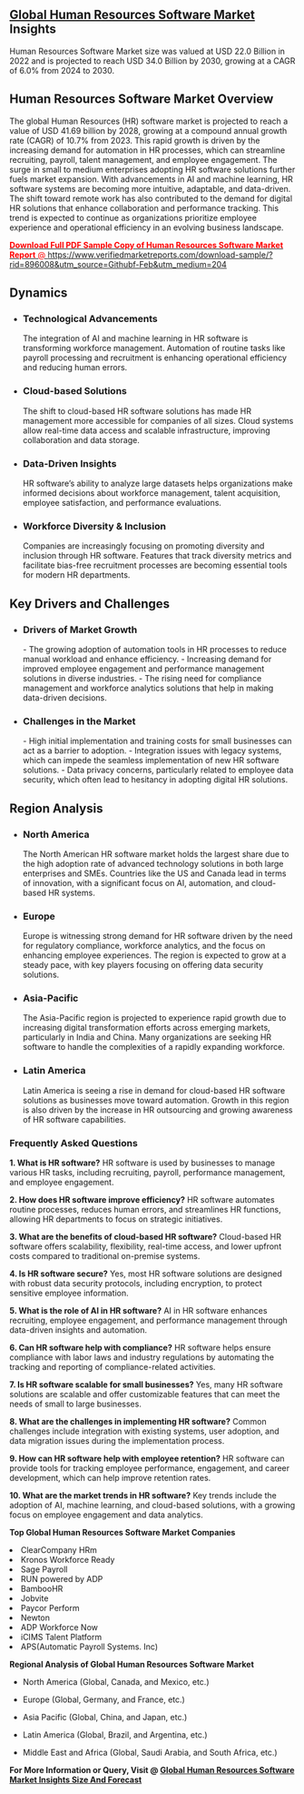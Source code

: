 <h2><a href="https://www.verifiedmarketreports.com/download-sample/?rid=896008&amp;utm_source=Githubf&amp;utm_medium=204" target="_blank">Global Human Resources Software Market</a> Insights</h2><p>Human Resources Software Market size was valued at USD 22.0 Billion in 2022 and is projected to reach USD 34.0 Billion by 2030, growing at a CAGR of 6.0% from 2024 to 2030.</p><p> <h2>Human Resources Software Market Overview</h2> <p>The global Human Resources (HR) software market is projected to reach a value of USD 41.69 billion by 2028, growing at a compound annual growth rate (CAGR) of 10.7% from 2023. This rapid growth is driven by the increasing demand for automation in HR processes, which can streamline recruiting, payroll, talent management, and employee engagement. The surge in small to medium enterprises adopting HR software solutions further fuels market expansion. With advancements in AI and machine learning, HR software systems are becoming more intuitive, adaptable, and data-driven. The shift toward remote work has also contributed to the demand for digital HR solutions that enhance collaboration and performance tracking. This trend is expected to continue as organizations prioritize employee experience and operational efficiency in an evolving business landscape.</p> <p><a href="#"><p><span class=""><span style="color: #ff0000;"><strong>Download Full PDF Sample Copy of Human Resources Software Market Report</strong> @ </span><a href="https://www.verifiedmarketreports.com/download-sample/?rid=896008&amp;utm_source=Githubf-Feb&amp;utm_medium=204" target="_blank">https://www.verifiedmarketreports.com/download-sample/?rid=896008&amp;utm_source=Githubf-Feb&amp;utm_medium=204</a></span></p></a></p> <h2>Dynamics</h2> <ul> <li><h3>Technological Advancements</h3> The integration of AI and machine learning in HR software is transforming workforce management. Automation of routine tasks like payroll processing and recruitment is enhancing operational efficiency and reducing human errors. </li> <li><h3>Cloud-based Solutions</h3> The shift to cloud-based HR software solutions has made HR management more accessible for companies of all sizes. Cloud systems allow real-time data access and scalable infrastructure, improving collaboration and data storage. </li> <li><h3>Data-Driven Insights</h3> HR software’s ability to analyze large datasets helps organizations make informed decisions about workforce management, talent acquisition, employee satisfaction, and performance evaluations. </li> <li><h3>Workforce Diversity & Inclusion</h3> Companies are increasingly focusing on promoting diversity and inclusion through HR software. Features that track diversity metrics and facilitate bias-free recruitment processes are becoming essential tools for modern HR departments. </li> </ul> <h2>Key Drivers and Challenges</h2> <ul> <li><h3>Drivers of Market Growth</h3> - The growing adoption of automation tools in HR processes to reduce manual workload and enhance efficiency. - Increasing demand for improved employee engagement and performance management solutions in diverse industries. - The rising need for compliance management and workforce analytics solutions that help in making data-driven decisions. </li> <li><h3>Challenges in the Market</h3> - High initial implementation and training costs for small businesses can act as a barrier to adoption. - Integration issues with legacy systems, which can impede the seamless implementation of new HR software solutions. - Data privacy concerns, particularly related to employee data security, which often lead to hesitancy in adopting digital HR solutions. </li> </ul> <h2>Region Analysis</h2> <ul> <li><h3>North America</h3> The North American HR software market holds the largest share due to the high adoption rate of advanced technology solutions in both large enterprises and SMEs. Countries like the US and Canada lead in terms of innovation, with a significant focus on AI, automation, and cloud-based HR systems. </li> <li><h3>Europe</h3> Europe is witnessing strong demand for HR software driven by the need for regulatory compliance, workforce analytics, and the focus on enhancing employee experiences. The region is expected to grow at a steady pace, with key players focusing on offering data security solutions. </li> <li><h3>Asia-Pacific</h3> The Asia-Pacific region is projected to experience rapid growth due to increasing digital transformation efforts across emerging markets, particularly in India and China. Many organizations are seeking HR software to handle the complexities of a rapidly expanding workforce. </li> <li><h3>Latin America</h3> Latin America is seeing a rise in demand for cloud-based HR software solutions as businesses move toward automation. Growth in this region is also driven by the increase in HR outsourcing and growing awareness of HR software capabilities. </li> </ul> <h3>Frequently Asked Questions</h3> <p><strong>1. What is HR software?</strong> HR software is used by businesses to manage various HR tasks, including recruiting, payroll, performance management, and employee engagement.</p> <p><strong>2. How does HR software improve efficiency?</strong> HR software automates routine processes, reduces human errors, and streamlines HR functions, allowing HR departments to focus on strategic initiatives.</p> <p><strong>3. What are the benefits of cloud-based HR software?</strong> Cloud-based HR software offers scalability, flexibility, real-time access, and lower upfront costs compared to traditional on-premise systems.</p> <p><strong>4. Is HR software secure?</strong> Yes, most HR software solutions are designed with robust data security protocols, including encryption, to protect sensitive employee information.</p> <p><strong>5. What is the role of AI in HR software?</strong> AI in HR software enhances recruiting, employee engagement, and performance management through data-driven insights and automation.</p> <p><strong>6. Can HR software help with compliance?</strong> HR software helps ensure compliance with labor laws and industry regulations by automating the tracking and reporting of compliance-related activities.</p> <p><strong>7. Is HR software scalable for small businesses?</strong> Yes, many HR software solutions are scalable and offer customizable features that can meet the needs of small to large businesses.</p> <p><strong>8. What are the challenges in implementing HR software?</strong> Common challenges include integration with existing systems, user adoption, and data migration issues during the implementation process.</p> <p><strong>9. How can HR software help with employee retention?</strong> HR software can provide tools for tracking employee performance, engagement, and career development, which can help improve retention rates.</p> <p><strong>10. What are the market trends in HR software?</strong> Key trends include the adoption of AI, machine learning, and cloud-based solutions, with a growing focus on employee engagement and data analytics.</p> </p><p><strong>Top Global Human Resources Software Market Companies</strong></p><div data-test-id=""><p><li>ClearCompany HRm</li><li> Kronos Workforce Ready</li><li> Sage Payroll</li><li> RUN powered by ADP</li><li> BambooHR</li><li> Jobvite</li><li> Paycor Perform</li><li> Newton</li><li> ADP Workforce Now</li><li> iCIMS Talent Platform</li><li> APS(Automatic Payroll Systems. Inc)</li></p><div><strong>Regional Analysis of&nbsp;Global Human Resources Software Market</strong></div><ul><li dir="ltr"><p dir="ltr">North America&nbsp;(Global, Canada, and Mexico, etc.)</p></li><li dir="ltr"><p dir="ltr">Europe (Global, Germany, and France, etc.)</p></li><li dir="ltr"><p dir="ltr">Asia Pacific&nbsp;(Global, China, and Japan, etc.)</p></li><li dir="ltr"><p dir="ltr">Latin America&nbsp;(Global, Brazil, and Argentina, etc.)</p></li><li dir="ltr">Middle East and Africa&nbsp;(Global, Saudi Arabia, and South Africa, etc.)</li></ul><p><strong>For More Information or Query, Visit @&nbsp;</strong><strong><a href="https://www.verifiedmarketreports.com/product/human-resources-software-market/?utm_source=Githubf&amp;utm_medium=204" target="_blank">Global Human Resources Software Market Insights Size And Forecast</a></strong></p></div>

